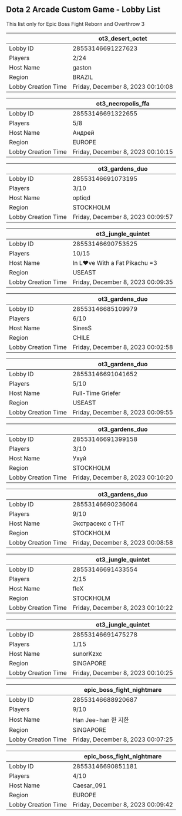 ## Dota 2 Arcade Custom Game - Lobby List

This list only for Epic Boss Fight Reborn and Overthrow 3

|  | ot3_desert_octet |
| ------ | ------ |
| Lobby ID | 28553146691227623 |
| Players | 2/24 |
| Host Name | gaston |
| Region | BRAZIL |
| Lobby Creation Time | Friday, December 8, 2023 00:10:08 |


|  | ot3_necropolis_ffa |
| ------ | ------ |
| Lobby ID | 28553146691322655 |
| Players | 5/8 |
| Host Name | Андрей |
| Region | EUROPE |
| Lobby Creation Time | Friday, December 8, 2023 00:10:15 |


|  | ot3_gardens_duo |
| ------ | ------ |
| Lobby ID | 28553146691073195 |
| Players | 3/10 |
| Host Name | optiqd |
| Region | STOCKHOLM |
| Lobby Creation Time | Friday, December 8, 2023 00:09:57 |


|  | ot3_jungle_quintet |
| ------ | ------ |
| Lobby ID | 28553146690753525 |
| Players | 10/15 |
| Host Name | In L♥ve With a Fat Pikachu =3 |
| Region | USEAST |
| Lobby Creation Time | Friday, December 8, 2023 00:09:35 |


|  | ot3_gardens_duo |
| ------ | ------ |
| Lobby ID | 28553146685109979 |
| Players | 6/10 |
| Host Name | SinesS |
| Region | CHILE |
| Lobby Creation Time | Friday, December 8, 2023 00:02:58 |


|  | ot3_gardens_duo |
| ------ | ------ |
| Lobby ID | 28553146691041652 |
| Players | 5/10 |
| Host Name | Full-Time Griefer |
| Region | USEAST |
| Lobby Creation Time | Friday, December 8, 2023 00:09:55 |


|  | ot3_gardens_duo |
| ------ | ------ |
| Lobby ID | 28553146691399158 |
| Players | 3/10 |
| Host Name | Ухуй |
| Region | STOCKHOLM |
| Lobby Creation Time | Friday, December 8, 2023 00:10:20 |


|  | ot3_gardens_duo |
| ------ | ------ |
| Lobby ID | 28553146690236064 |
| Players | 9/10 |
| Host Name | Экстрасекс с ТНТ |
| Region | STOCKHOLM |
| Lobby Creation Time | Friday, December 8, 2023 00:08:58 |


|  | ot3_jungle_quintet |
| ------ | ------ |
| Lobby ID | 28553146691433554 |
| Players | 2/15 |
| Host Name | fleX |
| Region | STOCKHOLM |
| Lobby Creation Time | Friday, December 8, 2023 00:10:22 |


|  | ot3_jungle_quintet |
| ------ | ------ |
| Lobby ID | 28553146691475278 |
| Players | 1/15 |
| Host Name | sunorKzxc |
| Region | SINGAPORE |
| Lobby Creation Time | Friday, December 8, 2023 00:10:25 |


|  | epic_boss_fight_nightmare |
| ------ | ------ |
| Lobby ID | 28553146688920687 |
| Players | 9/10 |
| Host Name | Han Jee-han  한 지한 |
| Region | SINGAPORE |
| Lobby Creation Time | Friday, December 8, 2023 00:07:25 |


|  | epic_boss_fight_nightmare |
| ------ | ------ |
| Lobby ID | 28553146690851181 |
| Players | 4/10 |
| Host Name | Caesar_091 |
| Region | EUROPE |
| Lobby Creation Time | Friday, December 8, 2023 00:09:42 |


